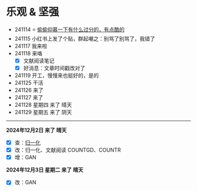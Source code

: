 # 乐观 & 坚强
- 241114 ⭐️  [偷偷仰慕一下有什么过分的，有点酷的](https://muyuuuu.github.io/)
- 241115 小红书上发了个贴，群起嘲之：别骂了别骂了，我错了
- 241117 我来啦
- 241118 来咯
  - [x] 文献阅读笔记
  - [x] 好消息：文章时间戳改对了
- 241119 开工，慢慢来也挺好的，是的
- 241125 干活
- 241126 来了
- 241127 来了
- 241128 星期四 来了 晴天
- 241129 星期五 来了 阴天

----

**2024年12月2日 来了 晴天**

- [x] 查：[归一化](https://dearrongerr.github.io/Rongerr.github.io/learning/1/)
- [x] 改：归一化、文献阅读 COUNTGD、COUNTR
- [x] 增：GAN

**2024年12月3日 星期二 来了 晴天**

- [x] 改：GAN
